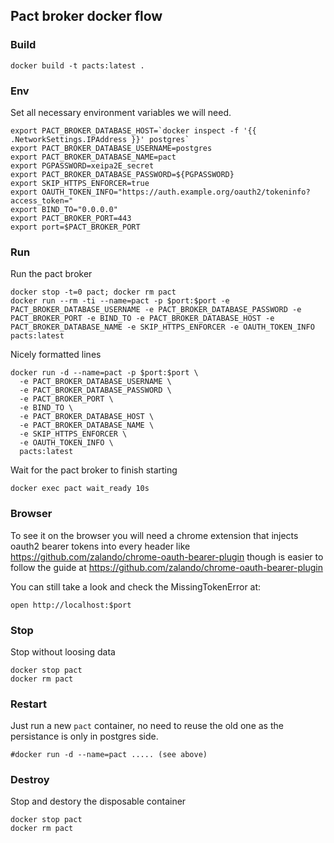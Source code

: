 ## Pact broker docker flow

### Build

    docker build -t pacts:latest .

### Env
Set all necessary environment variables we will need.

    export PACT_BROKER_DATABASE_HOST=`docker inspect -f '{{ .NetworkSettings.IPAddress }}' postgres`
    export PACT_BROKER_DATABASE_USERNAME=postgres
    export PACT_BROKER_DATABASE_NAME=pact
    export PGPASSWORD=xeipa2E_secret
    export PACT_BROKER_DATABASE_PASSWORD=${PGPASSWORD}
    export SKIP_HTTPS_ENFORCER=true
    export OAUTH_TOKEN_INFO="https://auth.example.org/oauth2/tokeninfo?access_token="
    export BIND_TO="0.0.0.0"
    export PACT_BROKER_PORT=443
    export port=$PACT_BROKER_PORT

### Run
Run the pact broker

    docker stop -t=0 pact; docker rm pact
    docker run --rm -ti --name=pact -p $port:$port -e PACT_BROKER_DATABASE_USERNAME -e PACT_BROKER_DATABASE_PASSWORD -e PACT_BROKER_PORT -e BIND_TO -e PACT_BROKER_DATABASE_HOST -e PACT_BROKER_DATABASE_NAME -e SKIP_HTTPS_ENFORCER -e OAUTH_TOKEN_INFO pacts:latest

Nicely formatted lines

    docker run -d --name=pact -p $port:$port \
      -e PACT_BROKER_DATABASE_USERNAME \
      -e PACT_BROKER_DATABASE_PASSWORD \
      -e PACT_BROKER_PORT \
      -e BIND_TO \
      -e PACT_BROKER_DATABASE_HOST \
      -e PACT_BROKER_DATABASE_NAME \
      -e SKIP_HTTPS_ENFORCER \
      -e OAUTH_TOKEN_INFO \
      pacts:latest

Wait for the pact broker to finish starting

    docker exec pact wait_ready 10s

### Browser

To see it on the browser you will need a chrome extension that injects oauth2 bearer tokens into every header like https://github.com/zalando/chrome-oauth-bearer-plugin though is easier to follow the guide at https://github.com/zalando/chrome-oauth-bearer-plugin

You can still take a look and check the MissingTokenError at:

    open http://localhost:$port

### Stop
Stop without loosing data

    docker stop pact
    docker rm pact

### Restart
Just run a new `pact` container, no need to reuse the old one as the persistance is only in postgres side.

    #docker run -d --name=pact ..... (see above)

### Destroy
Stop and destory the disposable container

    docker stop pact
    docker rm pact

